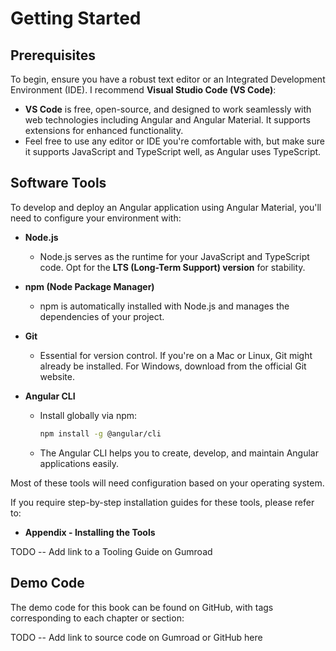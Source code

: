 # Getting Started

## Prerequisites

To begin, ensure you have a robust text editor or an Integrated Development Environment (IDE). I recommend **Visual Studio Code (VS Code)**:

- **VS Code** is free, open-source, and designed to work seamlessly with web technologies including Angular and Angular Material. It supports extensions for enhanced functionality.
- Feel free to use any editor or IDE you're comfortable with, but make sure it supports JavaScript and TypeScript well, as Angular uses TypeScript.

## Software Tools

To develop and deploy an Angular application using Angular Material, you'll need to configure your environment with:

- **Node.js**

  - Node.js serves as the runtime for your JavaScript and TypeScript code. Opt for the **LTS (Long-Term Support) version** for stability.

- **npm (Node Package Manager)**

  - npm is automatically installed with Node.js and manages the dependencies of your project.

- **Git**

  - Essential for version control. If you're on a Mac or Linux, Git might already be installed. For Windows, download from the official Git website.

- **Angular CLI**
  - Install globally via npm:
    ```bash
    npm install -g @angular/cli
    ```
  - The Angular CLI helps you to create, develop, and maintain Angular applications easily.

Most of these tools will need configuration based on your operating system.

If you require step-by-step installation guides for these tools, please refer to:

- **Appendix - Installing the Tools**

TODO -- Add link to a Tooling Guide on Gumroad

## Demo Code

The demo code for this book can be found on GitHub, with tags corresponding to each chapter or section:

TODO -- Add link to source code on Gumroad or GitHub here
